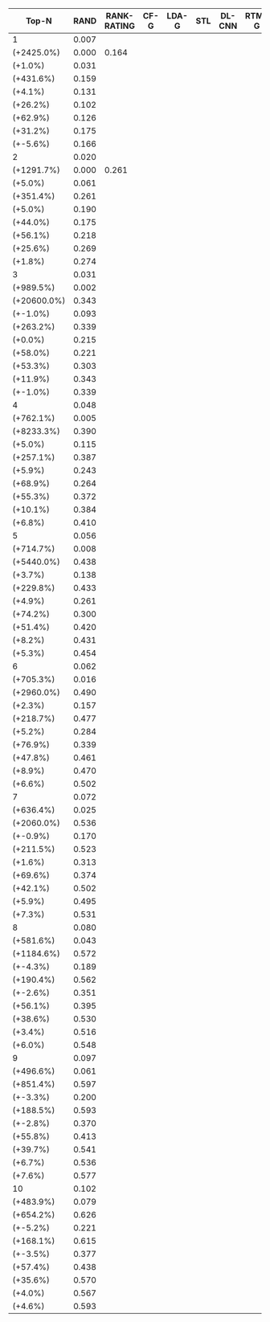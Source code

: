 | Top-N | RAND | RANK-RATING | CF-G | LDA-G | STL | DL-CNN | RTM-G | RTM-GH | BRTM-SEP | BRTM-Sample |
|---|---|---|---|---|---|---|---|---|---|---|
| 1 | 0.007
(+2425.0%) | 0.000 | 0.164
(+1.0%) | 0.031
(+431.6%) | 0.159
(+4.1%) | 0.131
(+26.2%) | 0.102
(+62.9%) | 0.126
(+31.2%) | 0.175
(+-5.6%) | 0.166 |
| 2 | 0.020
(+1291.7%) | 0.000 | 0.261
(+5.0%) | 0.061
(+351.4%) | 0.261
(+5.0%) | 0.190
(+44.0%) | 0.175
(+56.1%) | 0.218
(+25.6%) | 0.269
(+1.8%) | 0.274 |
| 3 | 0.031
(+989.5%) | 0.002
(+20600.0%) | 0.343
(+-1.0%) | 0.093
(+263.2%) | 0.339
(+0.0%) | 0.215
(+58.0%) | 0.221
(+53.3%) | 0.303
(+11.9%) | 0.343
(+-1.0%) | 0.339 |
| 4 | 0.048
(+762.1%) | 0.005
(+8233.3%) | 0.390
(+5.0%) | 0.115
(+257.1%) | 0.387
(+5.9%) | 0.243
(+68.9%) | 0.264
(+55.3%) | 0.372
(+10.1%) | 0.384
(+6.8%) | 0.410 |
| 5 | 0.056
(+714.7%) | 0.008
(+5440.0%) | 0.438
(+3.7%) | 0.138
(+229.8%) | 0.433
(+4.9%) | 0.261
(+74.2%) | 0.300
(+51.4%) | 0.420
(+8.2%) | 0.431
(+5.3%) | 0.454 |
| 6 | 0.062
(+705.3%) | 0.016
(+2960.0%) | 0.490
(+2.3%) | 0.157
(+218.7%) | 0.477
(+5.2%) | 0.284
(+76.9%) | 0.339
(+47.8%) | 0.461
(+8.9%) | 0.470
(+6.6%) | 0.502 |
| 7 | 0.072
(+636.4%) | 0.025
(+2060.0%) | 0.536
(+-0.9%) | 0.170
(+211.5%) | 0.523
(+1.6%) | 0.313
(+69.6%) | 0.374
(+42.1%) | 0.502
(+5.9%) | 0.495
(+7.3%) | 0.531 |
| 8 | 0.080
(+581.6%) | 0.043
(+1184.6%) | 0.572
(+-4.3%) | 0.189
(+190.4%) | 0.562
(+-2.6%) | 0.351
(+56.1%) | 0.395
(+38.6%) | 0.530
(+3.4%) | 0.516
(+6.0%) | 0.548 |
| 9 | 0.097
(+496.6%) | 0.061
(+851.4%) | 0.597
(+-3.3%) | 0.200
(+188.5%) | 0.593
(+-2.8%) | 0.370
(+55.8%) | 0.413
(+39.7%) | 0.541
(+6.7%) | 0.536
(+7.6%) | 0.577 |
| 10 | 0.102
(+483.9%) | 0.079
(+654.2%) | 0.626
(+-5.2%) | 0.221
(+168.1%) | 0.615
(+-3.5%) | 0.377
(+57.4%) | 0.438
(+35.6%) | 0.570
(+4.0%) | 0.567
(+4.6%) | 0.593 |
